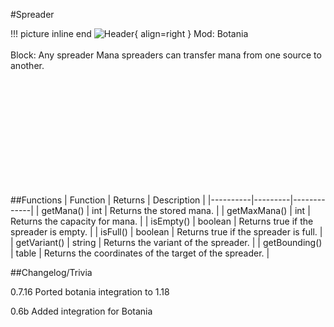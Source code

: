 #Spreader

!!! picture inline end
    ![Header](https://srendi.de/wp-content/uploads/2021/05/Mana-Spreader.png){ align=right }
    Mod: Botania <br><br/>
    Block: Any spreader
Mana spreaders can transfer mana from one source to another.

<br><br/>
<br><br/>
<br><br/>
<br><br/>
<br><br/>

##Functions
| Function | Returns | Description |
|----------|---------|-------------|
| getMana() | int | Returns the stored mana. |
| getMaxMana() | int | Returns the capacity for mana. |
| isEmpty() | boolean | Returns true if the spreader is empty. |
| isFull() | boolean | Returns true if the spreader is full. |
| getVariant() | string | Returns the variant of the spreader. |
| getBounding() | table | Returns the coordinates of the target of the spreader. |

##Changelog/Trivia

0.7.16
Ported botania integration to 1.18

0.6b
Added integration for Botania
